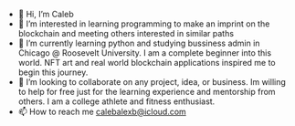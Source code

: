 - 👋 Hi, I’m Caleb
- 👀 I’m interested in learning programming to make an imprint on the blockchain and meeting others interested in similar paths
- 🌱 I’m currently learning python and studying bussiness admin in Chicago @ Roosevelt University. I am a complete beginner into this world. NFT art and real world blockchain applications inspired me to begin this journey.
- 💞️ I’m looking to collaborate on any project, idea, or business. Im willing to help for free just for the learning experience and mentorship from others. I am a college athlete and fitness enthusiast. 
- 📫 How to reach me calebalexb@icloud.com 

<!---
calebalexb/calebalexb is a ✨ special ✨ repository because its `README.md` (this file) appears on your GitHub profile.
You can click the Preview link to take a look at your changes.
--->
